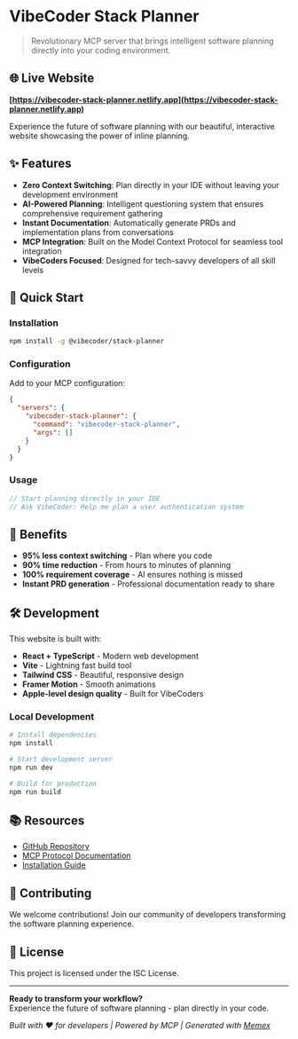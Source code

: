 # VibeCoder Stack Planner

> Revolutionary MCP server that brings intelligent software planning directly into your coding environment.

## 🌐 Live Website

**[https://vibecoder-stack-planner.netlify.app](https://vibecoder-stack-planner.netlify.app)**

Experience the future of software planning with our beautiful, interactive website showcasing the power of inline planning.

## ✨ Features

- **Zero Context Switching**: Plan directly in your IDE without leaving your development environment
- **AI-Powered Planning**: Intelligent questioning system that ensures comprehensive requirement gathering
- **Instant Documentation**: Automatically generate PRDs and implementation plans from conversations
- **MCP Integration**: Built on the Model Context Protocol for seamless tool integration
- **VibeCoders Focused**: Designed for tech-savvy developers of all skill levels

## 🚀 Quick Start

### Installation

```bash
npm install -g @vibecoder/stack-planner
```

### Configuration

Add to your MCP configuration:

```json
{
  "servers": {
    "vibecoder-stack-planner": {
      "command": "vibecoder-stack-planner",
      "args": []
    }
  }
}
```

### Usage

```typescript
// Start planning directly in your IDE
// Ask VibeCoder: Help me plan a user authentication system
```

## 🎯 Benefits

- **95% less context switching** - Plan where you code
- **90% time reduction** - From hours to minutes of planning
- **100% requirement coverage** - AI ensures nothing is missed
- **Instant PRD generation** - Professional documentation ready to share

## 🛠️ Development

This website is built with:

- **React + TypeScript** - Modern web development
- **Vite** - Lightning fast build tool
- **Tailwind CSS** - Beautiful, responsive design
- **Framer Motion** - Smooth animations
- **Apple-level design quality** - Built for VibeCoders

### Local Development

```bash
# Install dependencies
npm install

# Start development server
npm run dev

# Build for production
npm run build
```

## 📚 Resources

- [GitHub Repository](https://github.com/crazyrabbitLTC/mcp-vibecoder)
- [MCP Protocol Documentation](https://modelcontextprotocol.io/)
- [Installation Guide](https://github.com/crazyrabbitLTC/mcp-vibecoder#readme)

## 🤝 Contributing

We welcome contributions! Join our community of developers transforming the software planning experience.

## 📄 License

This project is licensed under the ISC License.

---

**Ready to transform your workflow?**  
Experience the future of software planning - plan directly in your code.

*Built with ❤️ for developers | Powered by MCP | Generated with [Memex](https://memex.tech)*
